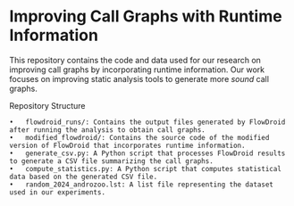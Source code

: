 # Improving Call Graphs with Runtime Information

This repository contains the code and data used for our research on improving call graphs by incorporating runtime information. 
Our work focuses on improving static analysis tools to generate more *sound* call graphs.

Repository Structure

	•	flowdroid_runs/: Contains the output files generated by FlowDroid after running the analysis to obtain call graphs.
	•	modified_flowdroid/: Contains the source code of the modified version of FlowDroid that incorporates runtime information.
	•	generate_csv.py: A Python script that processes FlowDroid results to generate a CSV file summarizing the call graphs.
	•	compute_statistics.py: A Python script that computes statistical data based on the generated CSV file.
	•	random_2024_androzoo.lst: A list file representing the dataset used in our experiments.